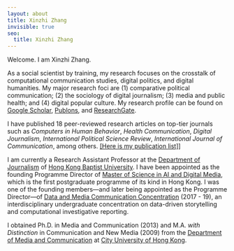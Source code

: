```yaml
---
layout: about
title: Xinzhi Zhang
invisible: true
seo:
  title: Xinzhi Zhang
---
```


Welcome. I am Xinzhi Zhang.

As a social scientist by training, my research focuses on the crosstalk of computational communication studies, digital politics, and digital humanities. My major research foci are (1) comparative political communication; (2) the sociology of digital journalism; (3) media and public health; and (4) digital popular culture. My research profile can be found on [Google Scholar](https://scholar.google.com.hk/citations?user=iOFeIDIAAAAJ&hl=en), [Publons](https://publons.com/researcher/1613458/xinzhi-zhang), and [ResearchGate](https://www.researchgate.net/profile/Xinzhi_Zhang3).

I have published 18 peer-reviewed research articles on top-tier journals such as *Computers in Human Behavior*, *Health Communication*, *Digital Journalism*, *International Political Science Review*, *International Journal of Communication*, among others. [[Here is my publication list]](http://drxinzhizhang.com/pages/pubs.html)]

I am currently a Research Assistant Professor at the [Department of Journalism](http://www.jour.hkbu.edu.hk/faculty-member/dr-xinzhi-zhang/) of [Hong Kong Baptist University](http://www.hkbu.edu.hk). I have been appointed as the founding Programme Director of [Master of Science in AI and Digital Media](http://comd.hkbu.edu.hk/masters/en/aidm), which is the first postgraduate programme of its kind in Hong Kong. I was one of the founding members—and later being appointed as the Programme Director—of [Data and Media Communication Concentration](http://bu-dmc.hkbu.edu.hk) (2017 - 19), an interdisciplinary undergraduate concentration on data-driven storytelling and computational investigative reporting.

I obtained Ph.D. in Media and Communication (2013) and M.A. *with Distinction* in Communication and New Media (2009) from the [Department of Media and Communication](http://www6.cityu.edu.hk/com/) at [City University of Hong Kong](www.cityu.edu.hk).

